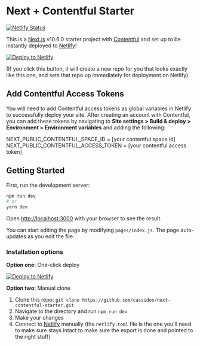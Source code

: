 # Next + Contentful Starter

[![Netlify Status](https://api.netlify.com/api/v1/badges/e368a036-6f58-4f33-a414-473b23a3fd14/deploy-status)](https://app.netlify.com/sites/next-contentful-starter/deploys)

This is a [Next.js](https://nextjs.org/) v10.6.0 starter project with [Contentful](https://www.contentful.com/) and set up to be instantly deployed to [Netlify](https://url.netlify.com/Bk4UicocL)!

[![Deploy to Netlify](https://www.netlify.com/img/deploy/button.svg)](https://app.netlify.com/start/deploy?repository=https://github.com/cassidoo/next-contentful-starter&utm_source=github&utm_medium=nextcontentful-cs&utm_campaign=devex)

(If you click this button, it will create a new repo for you that looks exactly like this one, and sets that repo up immediately for deployment on Netlify)

## Add Contentful Access Tokens

You will need to add Contentful access tokens as global variables in Netlify to successfully deploy your site. After creating an account with Contentful, you can add these tokens by navigating to **Site settings > Build & deploy > Environment > Environment variables** and adding the following:

NEXT_PUBLIC_CONTENTFUL_SPACE_ID = [your contentful space id]
NEXT_PUBLIC_CONTENTFUL_ACCESS_TOKEN = [your contentful access token]

## Getting Started

First, run the development server:

```bash
npm run dev
# or
yarn dev
```

Open [http://localhost:3000](http://localhost:3000) with your browser to see the result.

You can start editing the page by modifying `pages/index.js`. The page auto-updates as you edit the file.

### Installation options

**Option one:** One-click deploy

[![Deploy to Netlify](https://www.netlify.com/img/deploy/button.svg)](https://app.netlify.com/start/deploy?repository=https://github.com/cassidoo/next-contentful-starter&utm_source=github&utm_medium=nextcontentful-cs&utm_campaign=devex)

**Option two:** Manual clone

1. Clone this repo: `git clone https://github.com/cassidoo/next-contentful-starter.git`
2. Navigate to the directory and run `npm run dev`
3. Make your changes
4. Connect to [Netlify](https://url.netlify.com/Bk4UicocL) manually (the `netlify.toml` file is the one you'll need to make sure stays intact to make sure the export is done and pointed to the right stuff)
